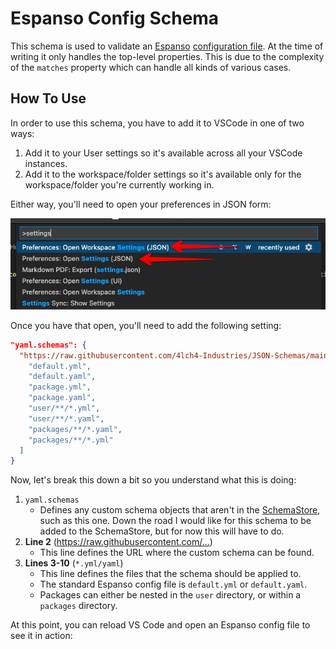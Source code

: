 # Espanso Config Schema

This schema is used to validate an [Espanso][0] [configuration file][1]. At the time of writing it only handles the top-level properties. This is due to the complexity of the `matches` property which can handle all kinds of various cases.

## How To Use

In order to use this schema, you have to add it to VSCode in one of two ways:

1. Add it to your User settings so it's available across all your VSCode instances.
2. Add it to the workspace/folder settings so it's available only for the workspace/folder you're currently working in.

Either way, you'll need to open your preferences in JSON form:

![JSON-Settings](../assets/img/JSON-Settings-Cropped.png)

Once you have that open, you'll need to add the following setting:

```json
"yaml.schemas": {
  "https://raw.githubusercontent.com/4lch4-Industries/JSON-Schemas/main/Espanso/Config.json": [
    "default.yml",
    "default.yaml",
    "package.yml",
    "package.yaml",
    "user/**/*.yml",
    "user/**/*.yaml",
    "packages/**/*.yaml",
    "packages/**/*.yml"
  ]
}
```

Now, let's break this down a bit so you understand what this is doing:

1. `yaml.schemas`
   - Defines any custom schema objects that aren't in the [SchemaStore][2], such as this one. Down the road I would like for this schema to be added to the SchemaStore, but for now this will have to do.
2. **Line 2** (<https://raw.githubusercontent.com/...>)
   - This line defines the URL where the custom schema can be found.
3. **Lines 3-10** (`*.yml/yaml`)
   - This line defines the files that the schema should be applied to.
   - The standard Espanso config file is `default.yml` or `default.yaml`.
   - Packages can either be nested in the `user` directory, or within a `packages` directory.

At this point, you can reload VS Code and open an Espanso config file to see it in action:

[0]: https://espanso.org/
[1]: https://espanso.org/docs/configuration/
[2]: https://www.schemastore.org/json/
